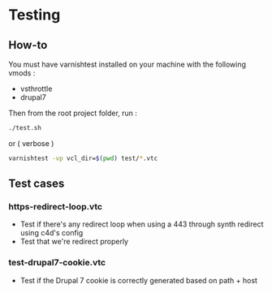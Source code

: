 # Testing

## How-to

You must have varnishtest installed on your machine with the following vmods :

 - vsthrottle
 - drupal7

Then from the root project folder, run :

```sh
./test.sh
```

or ( verbose )

```sh
varnishtest -vp vcl_dir=$(pwd) test/*.vtc
```

## Test cases

### https-redirect-loop.vtc

 - Test if there's any redirect loop when using a 443 through synth redirect using c4d's config
 - Test that we're redirect properly

### test-drupal7-cookie.vtc

 - Test if the Drupal 7 cookie is correctly generated based on path + host


